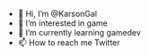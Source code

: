 - 👋 Hi, I’m @KarsonGal
- 👀 I’m interested in game
- 🌱 I’m currently learning gamedev
- 📫 How to reach me Twitter

<!---
KarsonGal/KarsonGal is a ✨ special ✨ repository because its `README.md` (this file) appears on your GitHub profile.
You can click the Preview link to take a look at your changes.
--->
